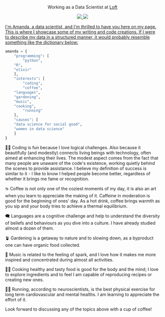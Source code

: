 <p align='center'> Working as a Data Scientist at <a href="http://loft.com.br"> Loft </a></p>

<p align="center">
    <a href="https://linkedin.com/in/amanda-ferraboli/">
            <img src="https://img.shields.io/badge/-amanda.ferraboli-0077B5?style=flat&logo=Linkedin&logoColor=white"/>
    <a href="https://medium.com/@amanda.ferraboli">
	<img src="https://img.shields.io/badge/-amanda.ferraboli-black?style=flat&logo=Medium&logoColor=white"/>
    
</p>

I'm Amanda, a data scientist, and I'm thrilled to have you here on my page. This is where I showcase some of my writing and code creations. 
If I were to describe my data in a structured manner, it would probably resemble something like the dictionary below:

```python
amanda = {
    "programming": [
    	"python",
	"R", 
	"elixir"
    ],
    "interests": [
        "coding",
        "coffee",
	"languages", 
	"gardening", 
	"music",
	"cooking",
        "running"
    ],
    "causes": [
	"data science for social good", 
	"women in data science"
    ]
}
```

👩‍💻
Coding is fun because I love logical challenges. Also because it beautifully (and modestly) connects living beings with technology, often aimed at enhancing their lives. The modest aspect comes from the fact that many people are unaware of the code's existence, working quietly behind the scenes to provide assistance. I believe my definition of success is similar to it - I like to know I helped people become better, regardless of whether it brings me fame or recognition.

☕
Coffee is not only one of the coziest moments of my day, it is also an art when you learn to appreciate the making of it. Caffeine in moderation is good for the beginning of ones' day. As a hot drink, coffee brings warmth as you sip and your body tries to achieve a thermal equilibrium.

🗨️
Languages are a cognitive challenge and help to understand the diversity of beliefs and behaviours as you dive into a culture. I have already studied almost a dozen of them. 

🪴
Gardening is a getaway to nature and to slowing down, as a byproduct one can have organic food collected. 

🎵
Music is related to the feeling of spark, and I love how it makes me more inspired and concentrated during almost all activities.

🧑‍🍳
Cooking healthy and tasty food is good for the body and the mind; I love to explore ingredients and to feel I am capable of reproducing recipes or creating new ones.

🏃‍♀️
Running, according to neuroscientists, is the best physical exercise for long term cardiovascular and mental healths. I am learning to appreciate the effort of it.


Look forward to discussing any of the topics above with a cup of coffee!
